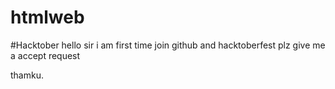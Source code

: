 # htmlweb
#Hacktober
hello sir i am first time join github and hacktoberfest plz give me a accept request 

thamku.
